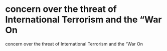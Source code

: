 # concern over the threat of International Terrorism and the “War On

concern over the threat of International Terrorism and the “War On
